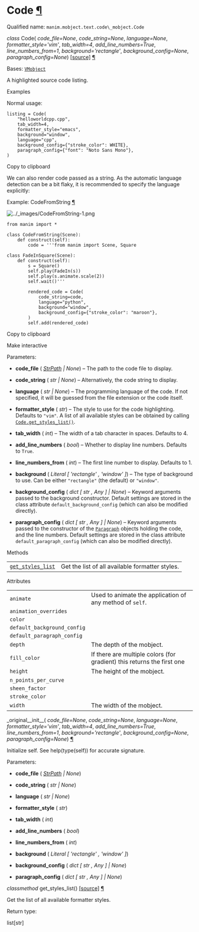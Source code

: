 # Code [¶](https://docs.manim.community/en/stable/reference/manim.mobject.text.code_mobject.Code.html\#code "Link to this heading")

Qualified name: `manim.mobject.text.code\_mobject.Code`

_class_ Code( _code\_file=None_, _code\_string=None_, _language=None_, _formatter\_style='vim'_, _tab\_width=4_, _add\_line\_numbers=True_, _line\_numbers\_from=1_, _background='rectangle'_, _background\_config=None_, _paragraph\_config=None_) [\[source\]](https://docs.manim.community/en/stable/_modules/manim/mobject/text/code_mobject.html#Code) [¶](https://docs.manim.community/en/stable/reference/manim.mobject.text.code_mobject.Code.html#manim.mobject.text.code_mobject.Code "Link to this definition")

Bases: [`VMobject`](https://docs.manim.community/en/stable/reference/manim.mobject.types.vectorized_mobject.VMobject.html#manim.mobject.types.vectorized_mobject.VMobject "manim.mobject.types.vectorized_mobject.VMobject")

A highlighted source code listing.

Examples

Normal usage:

```
listing = Code(
    "helloworldcpp.cpp",
    tab_width=4,
    formatter_style="emacs",
    background="window",
    language="cpp",
    background_config={"stroke_color": WHITE},
    paragraph_config={"font": "Noto Sans Mono"},
)

```

Copy to clipboard

We can also render code passed as a string. As the automatic language
detection can be a bit flaky, it is recommended to specify the language
explicitly:

Example: CodeFromString [¶](https://docs.manim.community/en/stable/reference/manim.mobject.text.code_mobject.Code.html#codefromstring)

![../_images/CodeFromString-1.png](https://docs.manim.community/en/stable/_images/CodeFromString-1.png)

```
from manim import *

class CodeFromString(Scene):
    def construct(self):
        code = '''from manim import Scene, Square

class FadeInSquare(Scene):
    def construct(self):
        s = Square()
        self.play(FadeIn(s))
        self.play(s.animate.scale(2))
        self.wait()'''

        rendered_code = Code(
            code_string=code,
            language="python",
            background="window",
            background_config={"stroke_color": "maroon"},
        )
        self.add(rendered_code)

```

Copy to clipboard

Make interactive

Parameters:

- **code\_file** ( [_StrPath_](https://docs.manim.community/en/stable/reference/manim.typing.html#manim.typing.StrPath "manim.typing.StrPath") _\|_ _None_) – The path to the code file to display.

- **code\_string** ( _str_ _\|_ _None_) – Alternatively, the code string to display.

- **language** ( _str_ _\|_ _None_) – The programming language of the code. If not specified, it will be
guessed from the file extension or the code itself.

- **formatter\_style** ( _str_) – The style to use for the code highlighting. Defaults to `"vim"`.
A list of all available styles can be obtained by calling
[`Code.get_styles_list()`](https://docs.manim.community/en/stable/reference/manim.mobject.text.code_mobject.Code.html#manim.mobject.text.code_mobject.Code.get_styles_list "manim.mobject.text.code_mobject.Code.get_styles_list").

- **tab\_width** ( _int_) – The width of a tab character in spaces. Defaults to 4.

- **add\_line\_numbers** ( _bool_) – Whether to display line numbers. Defaults to `True`.

- **line\_numbers\_from** ( _int_) – The first line number to display. Defaults to 1.

- **background** ( _Literal_ _\[_ _'rectangle'_ _,_ _'window'_ _\]_) – The type of background to use. Can be either `"rectangle"` (the
default) or `"window"`.

- **background\_config** ( _dict_ _\[_ _str_ _,_ _Any_ _\]_ _\|_ _None_) – Keyword arguments passed to the background constructor. Default
settings are stored in the class attribute
`default_background_config` (which can also be modified
directly).

- **paragraph\_config** ( _dict_ _\[_ _str_ _,_ _Any_ _\]_ _\|_ _None_) – Keyword arguments passed to the constructor of the
[`Paragraph`](https://docs.manim.community/en/stable/reference/manim.mobject.text.text_mobject.Paragraph.html#manim.mobject.text.text_mobject.Paragraph "manim.mobject.text.text_mobject.Paragraph") objects holding the code, and the line
numbers. Default settings are stored in the class attribute
`default_paragraph_config` (which can also be modified
directly).


Methods

|     |     |
| --- | --- |
| [`get_styles_list`](https://docs.manim.community/en/stable/reference/manim.mobject.text.code_mobject.Code.html#manim.mobject.text.code_mobject.Code.get_styles_list "manim.mobject.text.code_mobject.Code.get_styles_list") | Get the list of all available formatter styles. |

Attributes

|     |     |
| --- | --- |
| `animate` | Used to animate the application of any method of `self`. |
| `animation_overrides` |  |
| `color` |  |
| `default_background_config` |  |
| `default_paragraph_config` |  |
| `depth` | The depth of the mobject. |
| `fill_color` | If there are multiple colors (for gradient) this returns the first one |
| `height` | The height of the mobject. |
| `n_points_per_curve` |  |
| `sheen_factor` |  |
| `stroke_color` |  |
| `width` | The width of the mobject. |

\_original\_\_init\_\_( _code\_file=None_, _code\_string=None_, _language=None_, _formatter\_style='vim'_, _tab\_width=4_, _add\_line\_numbers=True_, _line\_numbers\_from=1_, _background='rectangle'_, _background\_config=None_, _paragraph\_config=None_) [¶](https://docs.manim.community/en/stable/reference/manim.mobject.text.code_mobject.Code.html#manim.mobject.text.code_mobject.Code._original__init__ "Link to this definition")

Initialize self. See help(type(self)) for accurate signature.

Parameters:

- **code\_file** ( [_StrPath_](https://docs.manim.community/en/stable/reference/manim.typing.html#manim.typing.StrPath "manim.typing.StrPath") _\|_ _None_)

- **code\_string** ( _str_ _\|_ _None_)

- **language** ( _str_ _\|_ _None_)

- **formatter\_style** ( _str_)

- **tab\_width** ( _int_)

- **add\_line\_numbers** ( _bool_)

- **line\_numbers\_from** ( _int_)

- **background** ( _Literal_ _\[_ _'rectangle'_ _,_ _'window'_ _\]_)

- **background\_config** ( _dict_ _\[_ _str_ _,_ _Any_ _\]_ _\|_ _None_)

- **paragraph\_config** ( _dict_ _\[_ _str_ _,_ _Any_ _\]_ _\|_ _None_)


_classmethod_ get\_styles\_list() [\[source\]](https://docs.manim.community/en/stable/_modules/manim/mobject/text/code_mobject.html#Code.get_styles_list) [¶](https://docs.manim.community/en/stable/reference/manim.mobject.text.code_mobject.Code.html#manim.mobject.text.code_mobject.Code.get_styles_list "Link to this definition")

Get the list of all available formatter styles.

Return type:

list\[str\]